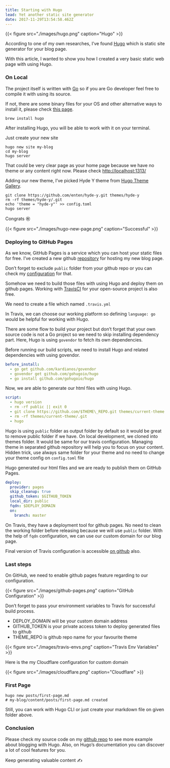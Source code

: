 ```yaml
---
title: Starting with Hugo
lead: Yet another static site generator
date: 2017-11-29T13:54:58.462Z
---
```


{{< figure src="./images/hugo.png" caption="Hugo" >}}

According to one of my own researches, I’ve found [Hugo](https://gohugo.io/) which is static site generator for your blog page.

With this article, I wanted to show you how I created a very basic static web page with using Hugo.

### On Local

The project itself is written with [Go](https://golang.org/) so if you are Go developer feel free to compile it with using its source.

If not, there are some binary files for your OS and other alternative ways to install it, please check [this page](https://gohugo.io/getting-started/installing/#quick-install).

```shell
brew install hugo
```


After installing Hugo, you will be able to work with it on your terminal.

Just create your new site

```shell
hugo new site my-blog
cd my-blog
hugo server
```

That could be very clear page as your home page because we have no theme or any content right now. Please check [http://localhost:1313/](http://localhost:1313/)

Adding our new theme, I’ve picked Hyde Y theme from [Hugo Theme Gallery](https://themes.gohugo.io/).

```shell
git clone https://github.com/enten/hyde-y.git themes/hyde-y
rm -rf themes/hyde-y/.git
echo 'theme = "hyde-y"' >> config.toml
hugo server
```
Congrats ㊗️

{{< figure src="./images/hugo-new-page.png" caption="Successful" >}}

### Deploying to GitHub Pages

As we know, GitHub Pages is a service which you can host your static files for free. I’ve created a new github [repository](https://github.com/salimkayabasi/blog-with-hugo) for hosting my new blog page.

Don’t forget to exclude `public` folder from your github repo or you can check my [configuration](https://github.com/salimkayabasi/blog-with-hugo/blob/master/.gitignore) for that.

Somehow we need to build those files with using Hugo and deploy them on github pages. Working with [TravisCI](https://travis-ci.org/) for your open-source project is also free.

We need to create a file which named `.travis.yml`

In Travis, we can choose our working platform so defining `language: go` would be helpful for working with Hugo.

There are some flow to build your project but don’t forget that your own source code is not a Go project so we need to skip installing dependency part. Here, Hugo is using `govendor` to fetch its own dependencies.

Before running our build scripts, we need to install Hugo and related dependencies with using govendor.

```yaml
before_install:
  - go get github.com/kardianos/govendor
  - govendor get github.com/gohugoio/hugo
  - go install github.com/gohugoio/hugo
```
Now, we are able to generate our html files with using Hugo.

```yaml
script:
  - hugo version
  - rm -rf public || exit 0
  - git clone https://github.com/$THEME\_REPO.git themes/current-theme
  - rm -rf themes/current-theme/.git
  - hugo
```
Hugo is using `public` folder as output folder by default so it would be great to remove public folder if we have. On local development, we cloned into themes folder. It would be same for our travis configuration. Managing theme in separated github repository will help you to focus on your content. Hidden trick, use always same folder for your theme and no need to change your theme config on `config.toml` file

Hugo generated our html files and we are ready to publish them on GitHub Pages.

```yaml
deploy:
  provider: pages
  skip_cleanup: true
  github_token: $GITHUB_TOKEN
  local_dir: public
  fqdn: $DEPLOY_DOMAIN
  on:
    branch: master
```

On Travis, they have a deployment tool for github pages. No need to clean the working folder before releasing because we will use `public` folder. With the help of `fqdn` configuration, we can use our custom domain for our blog page.

Final version of Travis configuration is accessible [on github](https://github.com/salimkayabasi/blog-with-hugo/blob/master/.travis.yml) also.

### Last steps

On GitHub, we need to enable github pages feature regarding to our configuration.

{{< figure src="./images/github-pages.png" caption="GitHub Configuration" >}}

Don’t forget to pass your environment variables to Travis for successful build process.

*   DEPLOY\_DOMAIN will be your custom domain address
*   GITHUB\_TOKEN is your private access token to deploy generated files to github
*   THEME\_REPO is github repo name for your favourite theme

{{< figure src="./images/travis-envs.png" caption="Travis Env Variables" >}}

Here is the my Cloudflare configuration for custom domain

{{< figure src="./images/cloudflare.png" caption="Cloudflare" >}}

### First Page

```shell
hugo new posts/first-page.md
# my-blog/content/posts/first-page.md created
```
Still, you can work with Hugo CLI or just create your markdown file on given folder above.

### Conclusion

Please check my source code on my [github repo](https://github.com/salimkayabasi/blog-with-hugo) to see more example about blogging with Hugo. Also, on Hugo’s documentation you can discover a lot of cool features for you.

Keep generating valuable content ✍️
